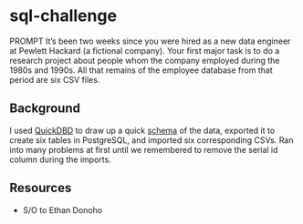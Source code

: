 # sql-challenge

PROMPT
It’s been two weeks since you were hired as a new data engineer at Pewlett Hackard (a fictional company). Your first major task is to do a research project about people whom the company employed during the 1980s and 1990s. All that remains of the employee database from that period are six CSV files.

## Background

I used [QuickDBD](quickdatabasediagrams.com) to draw up a quick [schema](EmployeeSQL/quickdbd-diagram.png) of the data, exported it to create six tables in PostgreSQL, and imported six corresponding CSVs. Ran into many problems at first until we remembered to remove the serial id column during the imports.

## Resources
- S/O to Ethan Donoho 